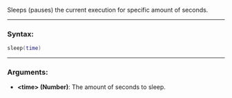 Sleeps (pauses) the current execution for specific amount of seconds.

---

### Syntax:
```lua
sleep(time)
```

---

### Arguments:

* **<time\> (Number)**: The amount of seconds to sleep.